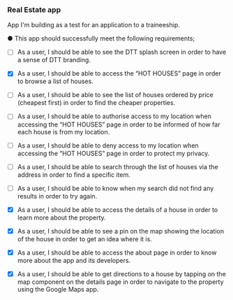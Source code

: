### Real Estate app

App I'm building as a test for an application to a traineeship. 

● This app should successfully meet the following requirements;

- [ ] As a user, I should be able to see the DTT splash screen in order to have a
      sense of DTT branding.
      
- [x] As a user, I should be able to access the “HOT HOUSES” page in order to
      browse a list of houses.
      
- [ ] As a user, I should be able to see the list of houses ordered by price
      (cheapest first) in order to find the cheaper properties.
      
- [ ] As a user, I should be able to authorise access to my location when
      accessing the “HOT HOUSES” page in order to be informed of how far each
      house is from my location.
      
- [ ] As a user, I should be able to deny access to my location when accessing
      the “HOT HOUSES” page in order to protect my privacy.
      
- [ ] As a user, I should be able to search through the list of houses via the
      address in order to find a specific item.
      
- [ ] As a user, I should be able to know when my search did not find any results
      in order to try again.
      
- [x] As a user, I should be able to access the details of a house in order to learn
      more about the property.
      
- [x] As a user, I should be able to see a pin on the map showing the location of
      the house in order to get an idea where it is.
      
- [x] As a user, I should be able to access the about page in order to know more
      about the app and its developers.
      
- [x] As a user, I should be able to get directions to a house by tapping on the
      map component on the details page in order to navigate to the property
      using the Google Maps app.